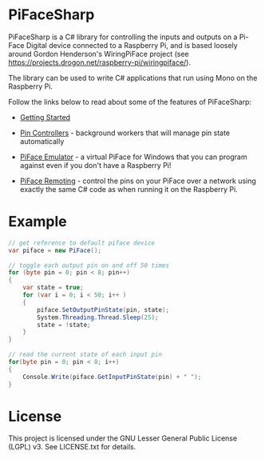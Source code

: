 PiFaceSharp
===========

PiFaceSharp is a C# library for controlling the inputs and outputs on a Pi-Face Digital device connected to a Raspberry Pi, and is based loosely around Gordon Henderson's WiringPiFace project (see https://projects.drogon.net/raspberry-pi/wiringpiface/).

The library can be used to write C# applications that run using Mono on the Raspberry Pi.

Follow the links below to read about some of the features of PiFaceSharp:

* [Getting Started](https://github.com/mikeclayton/PiFaceSharp/wiki/Getting-Started)

* [Pin Controllers](https://github.com/mikeclayton/PiFaceSharp/wiki/Pin-Controllers) - background workers that will manage pin state automatically

* [PiFace Emulator](https://github.com/mikeclayton/PiFaceSharp/wiki/PiFace-Emulator) - a virtual PiFace for Windows that you can program against even if you don't have a Raspberry Pi!

* [PiFace Remoting](https://github.com/mikeclayton/PiFaceSharp/wiki/PiFace-Remoting) - control the pins on your PiFace over a network using exactly the same C# code as when running it on the Raspberry Pi.

Example
=======

```c#
// get reference to default piface device
var piface = new PiFace();
    
// toggle each output pin on and off 50 times
for (byte pin = 0; pin < 8; pin++)
{
    var state = true;
    for (var i = 0; i < 50; i++ )
    {
        piface.SetOutputPinState(pin, state);
        System.Threading.Thread.Sleep(25);
        state = !state;
    }
}
    
// read the current state of each input pin
for(byte pin = 0; pin < 8; i++)
{
    Console.Write(piface.GetInputPinState(pin) + " ");
}
```


License
=======

This project is licensed under the GNU Lesser General Public License (LGPL) v3. See LICENSE.txt for details.


